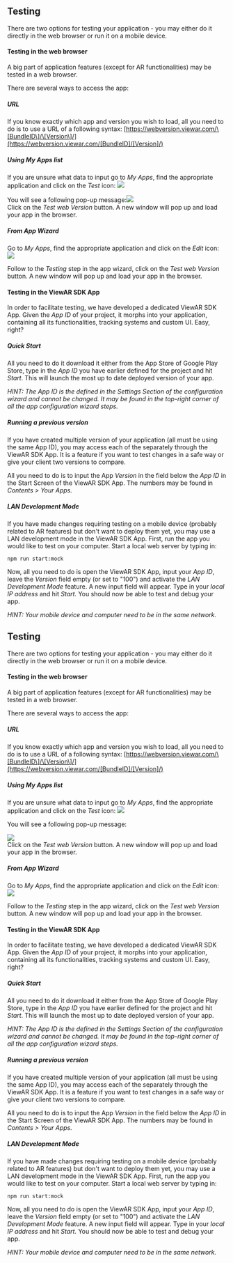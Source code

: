 ## Testing

There are two options for testing your application - you may either do it directly in the web browser or run it on a mobile device.

#### Testing in the web browser

A big part of application features \(except for AR functionalities\) may be tested in a web browser.

There are several ways to access the app:

##### URL

If you know exactly which app and version you wish to load, all you need to do is to use a URL of a following syntax: [https://webversion.viewar.com/\[BundleID\]/\[Version\]/](https://webversion.viewar.com/[BundleID]/[Version]/)

##### Using My Apps list

If you are unsure what data to input go to _My Apps_, find the appropriate application and click on the _Test_ icon: ![](/assets/test-icon.png)

You will see a following pop-up message:![](/assets/test-the-app.png)  
Click on the _Test web Version_ button. A new window will pop up and load your app in the browser.

##### From App Wizard

Go to _My Apps_, find the appropriate application and click on the _Edit_ icon: ![](/assets/edit-icon.png)

Follow to the _Testing_ step in the app wizard, click on the _Test web Version_ button. A new window will pop up and load your app in the browser.

#### Testing in the ViewAR SDK App

In order to facilitate testing, we have developed a dedicated ViewAR SDK App. Given the _App ID_ of your project, it morphs into your application, containing all its functionalities, tracking systems and custom UI. Easy, right?

##### Quick Start

All you need to do it download it either from the App Store of Google Play Store, type in the _App ID_ you have earlier defined for the project and hit _Start_. This will launch the most up to date deployed version of your app.

_HINT: The App ID is the defined in the Settings Section of the configuration wizard and cannot be changed. It may be found in the top-right corner of all the app configuration wizard steps._

##### Running a previous version

If you have created multiple version of your application \(all must be using the same App ID\), you may access each of the separately through the ViewAR SDK App. It is a feature if you want to test changes in a safe way or give your client two versions to compare.

All you need to do is to input the App _Version_ in the field below the _App ID_ in the Start Screen of the ViewAR SDK App. The numbers may be found in _Contents &gt; Your Apps._

##### LAN Development Mode

If you have made changes requiring testing on a mobile device \(probably related to AR features\) but don't want to deploy them yet, you may use a LAN development mode in the ViewAR SDK App. First, run the app you would like to test on your computer. Start a local web server by typing in:

```
npm run start:mock
```

Now, all you need to do is open the ViewAR SDK App, input your _App ID_, leave the _Version_ field empty \(or set to "100"\) and activate the _LAN Development Mode_ feature. A new input field will appear. Type in your _local IP address_ and hit _Start._ You should now be able to test and debug your app.

_HINT: Your mobile device and computer need to be in the same network._




## Testing

There are two options for testing your application - you may either do it directly in the web browser or run it on a mobile device.

#### Testing in the web browser

A big part of application features \(except for AR functionalities\) may be tested in a web browser.

There are several ways to access the app:

##### URL

If you know exactly which app and version you wish to load, all you need to do is to use a URL of a following syntax: [https://webversion.viewar.com/\[BundleID\]/\[Version\]/](https://webversion.viewar.com/[BundleID]/[Version]/)

##### Using My Apps list

If you are unsure what data to input go to _My Apps_, find the appropriate application and click on the _Test_ icon: ![](/assets/test-icon.png)

You will see a following pop-up message:

![](/assets/test-the-app.png)  
Click on the _Test web Version_ button. A new window will pop up and load your app in the browser.

##### From App Wizard

Go to _My Apps_, find the appropriate application and click on the _Edit_ icon: ![](/assets/edit-icon.png)

Follow to the _Testing_ step in the app wizard, click on the _Test web Version_ button. A new window will pop up and load your app in the browser.

#### Testing in the ViewAR SDK App

In order to facilitate testing, we have developed a dedicated ViewAR SDK App. Given the _App ID_ of your project, it morphs into your application, containing all its functionalities, tracking systems and custom UI. Easy, right?

##### Quick Start

All you need to do it download it either from the App Store of Google Play Store, type in the _App ID_ you have earlier defined for the project and hit _Start_. This will launch the most up to date deployed version of your app.

_HINT: The App ID is the defined in the Settings Section of the configuration wizard and cannot be changed. It may be found in the top-right corner of all the app configuration wizard steps._

##### Running a previous version

If you have created multiple version of your application \(all must be using the same App ID\), you may access each of the separately through the ViewAR SDK App. It is a feature if you want to test changes in a safe way or give your client two versions to compare.

All you need to do is to input the App _Version_ in the field below the _App ID_ in the Start Screen of the ViewAR SDK App. The numbers may be found in _Contents &gt; Your Apps._

##### LAN Development Mode

If you have made changes requiring testing on a mobile device \(probably related to AR features\) but don't want to deploy them yet, you may use a LAN development mode in the ViewAR SDK App. First, run the app you would like to test on your computer. Start a local web server by typing in:

```
npm run start:mock
```

Now, all you need to do is open the ViewAR SDK App, input your _App ID_, leave the _Version_ field empty \(or set to "100"\) and activate the _LAN Development Mode_ feature. A new input field will appear. Type in your _local IP address_ and hit _Start._ You should now be able to test and debug your app.

_HINT: Your mobile device and computer need to be in the same network._
